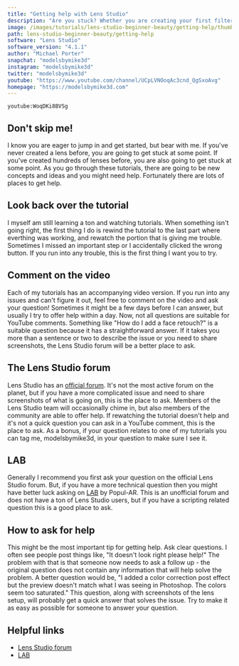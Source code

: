```yaml
---
title: "Getting help with Lens Studio"
description: "Are you stuck? Whether you are creating your first filter or your thousandth filter, at some point you are going to get stuck. Fortunately there are lots of places you can turn for help."
image: /images/tutorials/lens-studio-beginner-beauty/getting-help/thumbnail.jpg
path: lens-studio-beginner-beauty/getting-help
software: "Lens Studio"
software_version: "4.1.1"
author: "Michael Porter"
snapchat: "modelsbymike3d"
instagram: "modelsbymike3d"
twitter: "modelsbymike3d"
youtube: "https://www.youtube.com/channel/UCpLVNOoqAc3cnd_QgSxoAvg"
homepage: "https://modelsbymike3d.com"
---
```


`youtube:WoqDKi8BVSg`

## Don't skip me!

I know you are eager to jump in and get started, but bear with me. If you've never created a lens before, you are going to get stuck at some point. If you've created hundreds of lenses before, you are also going to get stuck at some point. As you go through these tutorials, there are going to be new concepts and ideas and you might need help. Fortunately there are lots of places to get help.

## Look back over the tutorial

I myself am still learning a ton and watching tutorials. When something isn't going right, the first thing I do is rewind the tutorial to the last part where everthing was working, and rewatch the portion that is giving me trouble. Sometimes I missed an important step or I accidentally clicked the wrong button. If you run into any trouble, this is the first thing I want you to try.

## Comment on the video

Each of my tutorials has an accompanying video version. If you run into any issues and can't figure it out, feel free to comment on the video and ask your question! Sometimes it might be a few days before I can answer, but usually I try to offer help within a day. Now, not all questions are suitable for YouTube comments. Something like "How do I add a face retouch?" is a suitable question because it has a straightforward answer. If it takes you more than a sentence or two to describe the issue or you need to share screenshots, the Lens Studio forum will be a better place to ask.

## The Lens Studio forum

Lens Studio has an [official forum](https://support.lensstudio.snapchat.com/hc/en-us/community/topics). It's not the most active forum on the planet, but if you have a more complicated issue and need to share screenshots of what is going on, this is the place to ask. Members of the Lens Studio team will occasionally chime in, but also members of the community are able to offer help. If rewatching the tutorial doesn't help and it's not a quick question you can ask in a YouTube comment, this is the place to ask. As a bonus, if your question relates to one of my tutorials you can tag me, modelsbymike3d, in your question to make sure I see it.

## LAB

Generally I recommend you first ask your question on the official Lens Studio forum. But, if you have a more technical question then you might have better luck asking on [LAB](https://lab.popul-ar.com/) by Popul-AR. This is an unofficial forum and does not have a ton of Lens Studio users, but if you have a scripting related question this is a good place to ask.

## How to ask for help

This might be the most important tip for getting help. Ask clear questions. I often see people post things like, "It doesn't look right please help!" The problem with that is that someone now needs to ask a follow up - the original question does not contain any information that will help solve the problem. A better question would be, "I added a color correction post effect but the preview doesn't match what I was seeing in Photoshop. The colors seem too saturated." This question, along with screenshots of the lens setup, will probably get a quick answer that solves the issue. Try to make it as easy as possible for someone to answer your question.

## Helpful links

- [Lens Studio forum](https://support.lensstudio.snapchat.com/hc/en-us/community/topics)
- [LAB](https://lab.popul-ar.com/)
